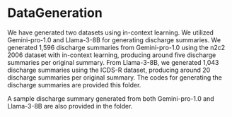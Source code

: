 # DataGeneration
We have generated two datasets using in-context learning. We utilized Gemini-pro-1.0 and Llama-3-8B for generating discharge summaries. We generated 1,596 discharge summaries from Gemini-pro-1.0 using the n2c2 2006 dataset with in-context learning, producing around five discharge summaries per original summary. From Llama-3-8B, we generated 1,043 discharge summaries using the ICDS-R dataset, producing around 20 discharge summaries per original summary. The codes for generating the discharge summaries are provided this folder.

A sample discharge summary generated from both Gemini-pro-1.0 and Llama-3-8B are also provided in the folder.
